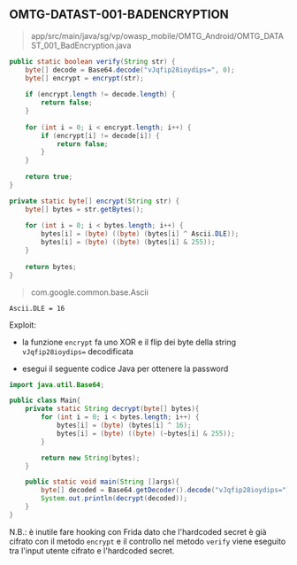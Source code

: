## OMTG-DATAST-001-BADENCRYPTION

> app/src/main/java/sg/vp/owasp_mobile/OMTG_Android/OMTG_DATAST_001_BadEncryption.java

```java
public static boolean verify(String str) {
	byte[] decode = Base64.decode("vJqfip28ioydips=", 0);
	byte[] encrypt = encrypt(str);
	
	if (encrypt.length != decode.length) {
		return false;
	}
	
	for (int i = 0; i < encrypt.length; i++) {
		if (encrypt[i] != decode[i]) {
			return false;
		}
	}
	
	return true;
}

private static byte[] encrypt(String str) {
	byte[] bytes = str.getBytes();
	
	for (int i = 0; i < bytes.length; i++) {
		bytes[i] = (byte) ((byte) (bytes[i] ^ Ascii.DLE));
		bytes[i] = (byte) ((byte) (bytes[i] & 255));
	}
	
	return bytes;
}
```

> com.google.common.base.Ascii

`Ascii.DLE = 16`

Exploit:

- la funzione `encrypt` fa uno XOR e il flip dei byte della string `vJqfip28ioydips=` decodificata

- esegui il seguente codice Java per ottenere la password

```java
import java.util.Base64;

public class Main{
	private static String decrypt(byte[] bytes){
		for (int i = 0; i < bytes.length; i++) {
			bytes[i] = (byte) (bytes[i] ^ 16);
			bytes[i] = (byte) ((byte) (~bytes[i] & 255));
		}

		return new String(bytes);
	}

	public static void main(String []args){
		byte[] decoded = Base64.getDecoder().decode("vJqfip28ioydips=");
		System.out.println(decrypt(decoded));
	}
}
```

N.B.: è inutile fare hooking con Frida dato che l'hardcoded secret è già cifrato con il metodo `encrypt` e il controllo nel metodo `verify` viene eseguito tra l'input utente cifrato e l'hardcoded secret.